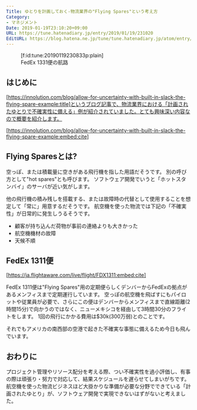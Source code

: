 ```yaml
---
Title: ゆとりを計画しておく-物流業界の"Flying Spares"という考え方
Category:
- マネジメント
Date: 2019-01-19T23:10:20+09:00
URL: https://tune.hatenadiary.jp/entry/2019/01/19/231020
EditURL: https://blog.hatena.ne.jp/tune/tune.hatenadiary.jp/atom/entry/10257846132702318029
---
```


<figure class="figure-image figure-image-fotolife" title="FedEx 1331便の航路">[f:id:tune:20190119230833p:plain]<figcaption>FedEx 1331便の航路</figcaption></figure>

## はじめに

[https://innolution.com/blog/allow-for-uncertainty-with-built-in-slack-the-flying-spare-example:title]というブログ記事で、物流業界における「計画されたゆとりで不確実性に備える」例が紹介されていました。とても興味深い内容なので概要を紹介します。

[https://innolution.com/blog/allow-for-uncertainty-with-built-in-slack-the-flying-spare-example:embed:cite]

## Flying Sparesとは?

空っぽ、または積載量に空きがある飛行機を指した用語だそうです。
別の呼び方として"hot spares"とも呼びます。
ソフトウェア開発でいうと「ホットスタンバイ」のサーバが近い気がします。

他の飛行機の積み残しを搭載する、または故障時の代替として使用することを想定して「常に」用意するだそうです。
航空機を使った物流では下記の「不確実性」が日常的に発生しうるそうです。

* 顧客が持ち込んだ荷物が事前の連絡よりも大きかった
* 航空機機材の故障
* 天候不順

## FedEx 1311便

[https://ja.flightaware.com/live/flight/FDX1311:embed:cite]

FedEx 1311便は"Flying Spares"用の定期便らしくデンバーからFedExの拠点があるメンフィスまで定期運行しています。
空っぽの航空機を飛ばすにもパイロットや従業員が必要で、さらにこの便はデンバーからメンフィスまで直線距離(2時間15分)で向かうのではなく、ニューメキシコを経由して3時間30分のフライトをします。
1回の飛行にかかる費用は$30k(300万弱)とのことです。

それでもアメリカの南西部の空港で起きた不確実な事態に備えるため今日も飛んでいます。

## おわりに

プロジェクト管理やリソース配分を考える際、つい不確実性を過小評価し、有事の際は頑張り・努力で対応して、結果スケジュールを遅らせてしまいがちです。
航空機を使った物流ビジネスほど大掛かりな準備が必要な分野でできている「計画されたゆとり」が、ソフトウェア開発で実現できないはずがないと考えました。
